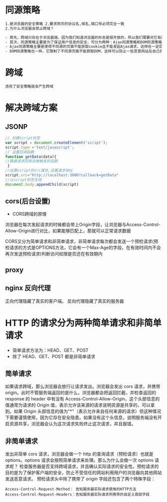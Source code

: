 # 同源策略

```html
1.是浏览器的安全策略 2.要求网页的协议名,域名,端口号必须完全一致
2.为什么浏览器会禁止跨域？

- 首先，跨域只存在于浏览器端，因为我们知道浏览器的形态是很开放的，所以我们需要对它有所限制。
- 其次，同源策略主要是为了保证用户信息的安全，可分为两种：Ajax同源策略和DOM同源策略。
- Ajax同源策略主要是使得不同源的页面不能获取cookie且不能发起Ajax请求，这样在一定层度上防止了CSRF攻击。
- DOM同源策略也一样，它限制了不同源页面不能获取DOM，这样可以防止一些恶意网站在自己的网站中利用iframe嵌入正gui的网站并迷惑用户，以此来达到窃取用户信息。
```

# 跨域

```html
违背了安全策略就会产生跨域
```

# 解决跨域方案

## JSONP

```javascript
// 创建script标签 
var script = document.createElement('script'); 
script.type ='text/javascript'; 
// 设置回调函数 
function getData(data){
//数据请求回来会被触发的函数
 } 
//设置script的src属性,设置请求地址 
script.src="http://localhost:3000?callback=getData" 
//让script标签生效
document.body.appendChild(script)
```

## cors(后台设置)

- CORS跨域的原理

浏览器在每次发起请求的时候都会带上Origin字段，让浏览器与Access-Control-Allow-Origin进行对比，如果能够匹配上，那就可以正常请求数据

CORS又分为简单请求和非简单请求，非简单请求每次都会发送一个预检请求(预检请求的方式是OPTIONS方法，它会有一个Max-Age的字段，在有效时间内不会再次发送预检请求)判断访问权限是否还在有效期内

## proxy

## nginx 反向代理

正向代理隐藏了真实的客户端。
反向代理隐藏了真实的服务器

# HTTP 的请求分为两种简单请求和非简单请求

- 简单请求方法为：HEAD、GET、POST
- 除了 HEAD、GET、POST 都是非简单请求

## 简单请求

如果请求跨域，那么浏览器会放行让请求发出。浏览器会发出 cors 请求，并携带 origin。此时不管服务端返回的是什么，浏览器都会把返回拦截，并检查返回的 response 的 header 中有没有 Access-Control-Allow-Origin，这个头部信息的值通常为请求的 Origin 值，表示允许该来源的请求说明资源是共享的，可以拿到。如果 Origin 头部信息的值为"\*"（表示允许来自任何来源的请求）但这种情况下需要谨慎使用，因为它存在安全隐患。如果没有这个头信息，说明服务端没有开启资源共享，浏览器会认为这次请求失败终止这次请求，并且报错。

## 非简单请求

发出非简单 cors 请求，浏览器会做一个 http 的查询请求（预检请求）也就是 options。options 请求会按照简单请求来处理。那么为什么会做一次 options 请求呢？
检查服务器是否支持跨域请求，并且确认实际请求的安全性。预检请求的目的是为了保护客户端的安全，防止不受信任的网站利用用户的浏览器向其他网站发送恶意请求。
预检请求头中除了携带了 origin 字段还包含了两个特殊字段：

```
Access-Control-Request-Method： 告知服务器实际请求使用的HTTP方法
Access-Control-Request-Headers：告知服务器实际请求所携带的自定义首部字段
```
